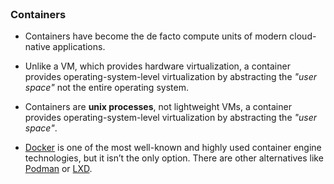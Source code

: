 
<br>

### Containers

* Containers have become the de facto compute units of modern cloud-native applications.

* Unlike a VM, which provides hardware virtualization, a container provides operating-system-level virtualization by abstracting the *"user space"* not the entire operating system.

* Containers are **unix processes**, not lightweight VMs, a container provides operating-system-level virtualization by abstracting the *"user space"*.

* [Docker](https://hub.docker.com/) is one of the most well-known and highly used container engine technologies, but it isn’t the only option. There are other alternatives  like [Podman](https://podman.io/) or [LXD](https://linuxcontainers.org/lxd/).




